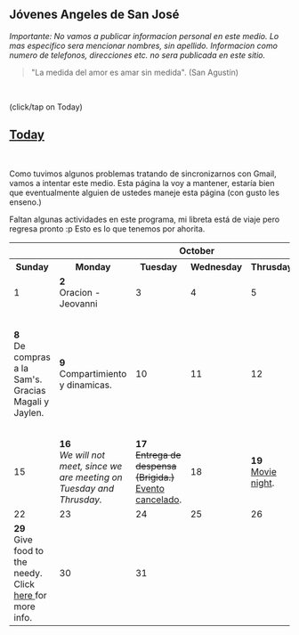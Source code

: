 ## Jóvenes Angeles de San José  
<em>Importante: No vamos a publicar informacion personal en este medio. Lo mas especifico sera mencionar nombres, sin apellido. Informacion como numero de telefonos, direcciones etc. no sera publicada en este sitio.</em>

>"La medida del amor es amar sin medida". (San Agustín)
<br>

(click/tap on Today)
## <a href="https://jovenes.github.io/Today">Today</a>

<br>

Como tuvimos algunos problemas tratando de sincronizarnos con Gmail, vamos a intentar este medio. Esta página la voy a mantener, estaría bien que eventualmente alguien de ustedes maneje esta página (con gusto les enseno.)  

Faltan algunas actividades en este programa, mi libreta está de viaje pero regresa pronto :p Esto es lo que tenemos por ahorita.


<table class="fixed">
  <th colspan = "7"><b>October</b></th>
  <tr>
    <th>Sunday</th>
    <th>Monday</th>
    <th>Tuesday</th>
    <th>Wednesday</th>
    <th>Thrusday</th>
    <th>Friday</th>
    <th>Saturday</th>
  </tr>
  <tr>
    <td>1</td>
    <td><b>2</b> <br>Oracion - Jeovanni</td>
    <td>3</td>
    <td>4</td>
    <td>5</td>
    <td>6</td>
    <td>7</td>
  </tr>
  <tr>
    <td><b>8</b> <br>De compras a la Sam's. Gracias Magali y Jaylen.</td>
    <td><b>9</b> <br>Compartimiento y dinamicas.</td>
    <td>10</td>
    <td>11</td>
    <td>12</td>
    <td><b>13</b> <br><a href="https://jovenes.github.io/MovieNight">Flyer</a>s placed at church for the movie night. Thank you Magali!</td>
    <td>14</td>
  </tr>
  <tr>
    <td>15</td>
    <td><b>16</b> <br><em>We will not meet, since we are meeting on Tuesday and Thrusday.</em></td>
    <td><b>17</b> <br><strike>Entrega de despensa (Brigida.)</strike> <a href="https://jovenes.github.io/Cancellation">Evento cancelado</a>.</td>
    <td>18</td>
    <td><b>19</b> <br><a href="https://jovenes.github.io/MovieNight">Movie night</a>.</td>
    <td>20</td>
    <td>21</td>
  </tr>
  <tr>
    <td>22</td>
    <td>23</td>
    <td>24</td>
    <td>25</td>
    <td>26</td>
    <td>27</td>
    <td>28</td>
  </tr>
  <tr>
    <td><b>29</b> <br>Give food to the needy. Click <a href= "https://jovenes.github.io/feedtheneedy"> here </a>for more info.</td>
    <td>30</td>
    <td>31</td>
  </tr>
</table>
